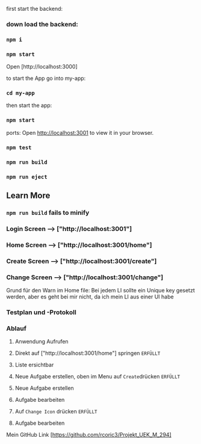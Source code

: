 first start the backend:

### down load the backend:

### `npm i`

### `npm start`

Open [http://localhost:3000]

to start the App go into my-app:

### `cd my-app`

then start the app:

### `npm start`

ports:
Open [http://localhost:3001](http://localhost:3001) to view it in your browser.

### `npm test`

### `npm run build`

### `npm run eject`

## Learn More

### `npm run build` fails to minify

### Login Screen --> ["http://localhost:3001"]

### Home Screen --> ["http://localhost:3001/home"]

### Create Screen --> ["http://localhost:3001/create"]

### Change Screen --> ["http://localhost:3001/change"]

Grund für den Warn im Home file:
Bei jedem LI sollte ein Unique key gesetzt werden, aber es geht bei mir nicht, da ich mein LI aus einer UI habe

### Testplan und -Protokoll

### Ablauf

1. Anwendung Aufrufen
2. Direkt auf ["http://localhost:3001/home"] springen `ERFÜLLT`
3. Liste ersichtbar

4. Neue Aufgabe erstellen, oben im Menu auf `Create`drücken `ERFÜLLT`
5. Neue Aufgabe erstellen

6. Aufgabe bearbeiten
7. Auf `Change Icon` drücken `ERFÜLLT`
8. Aufgabe bearbeiten

Mein GitHub Link [https://github.com/rcoric3/Projekt_UEK_M_294]
